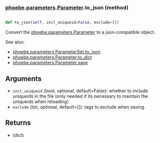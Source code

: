 ### [phoebe](phoebe.md).[parameters](phoebe.parameters.md).[Parameter](phoebe.parameters.Parameter.md).to_json (method)


```py

def to_json(self, incl_uniqueid=False, exclude=[])

```



Convert the [phoebe.parameters.Parameter](phoebe.parameters.Parameter.md) to a json-compatible
object.

See also:
* [phoebe.parameters.ParameterSet.to_json](phoebe.parameters.ParameterSet.to_json.md)
* [phoebe.parameters.Parameter.to_dict](phoebe.parameters.Parameter.to_dict.md)
* [phoebe.parameters.Parameter.save](phoebe.parameters.Parameter.save.md)

Arguments
--------
* `incl_uniqueid` (bool, optional, default=False): whether to include
    uniqueids in the file (only needed if its necessary to maintain the
    uniqueids when reloading)
* `exclude` (list, optional, default=[]): tags to exclude when saving.

Returns
-----------
* (dict)

